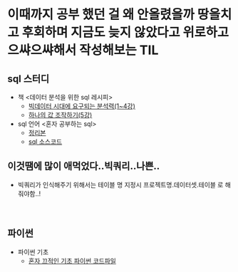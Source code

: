 # 이때까지 공부 했던 걸 왜 안올렸을까 땅을치고 후회하며 지금도 늦지 않았다고 위로하고 으쌰으쌰해서 작성해보는 TIL

## sql 스터디 
 * 책 <데이터 분석을 위한 sql 레시피>
   * [빅데이터 시대에 요구되는 분석력(1~4강)](https://github.com/comoco1/jaemissda/blob/main/sql%20from%20SQL%20Recipes%20for%20Data%20Analysis/sql%20week1.md)
   * [하나의 값 조작하기(5강)](https://github.com/comoco1/jaemissda/blob/main/sql%20from%20SQL%20Recipes%20for%20Data%20Analysis/sql_week2.md)
 * sql 언어 <혼자 공부하는 sql>
   * [정리본](https://github.com/comoco1/jaemissda/tree/main/sql%20language%20md)
   * [sql 소스코드](https://github.com/comoco1/jaemissda/tree/main/sql%20language%20study)
 ## 이것땜에 많이 애먹었다..빅쿼리..나쁜..
  * 빅쿼리가 인식해주기 위해서는 테이블 명 지정시 프로젝트명.데이터셋.테이블 로 해줘야함..!
 <br><br><br>
 ## 파이썬
  * 파이썬 기초
    * [혼자 끄적인 기초 파이썬 코드파일](https://github.com/comoco1/jaemissda/tree/main/py%20study)
